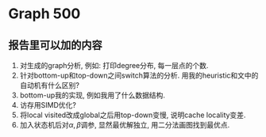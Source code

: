 # Graph 500



## 报告里可以加的内容

1. 对生成的graph分析, 例如: 打印degree分布, 每一层点的个数.
2. 针对bottom-up和top-down之间switch算法的分析. 用我的heuristic和文中的自动机有什么区别?
3. bottom-up我的实现, 例如我用了什么数据结构.
4. 访存用SIMD优化?
5. 将local visited改成global之后用top-down变慢, 说明cache locality变差.
6. 加入状态机后对$\alpha, \beta$调参, 显然最优解独立, 用二分法画图找到最优点.